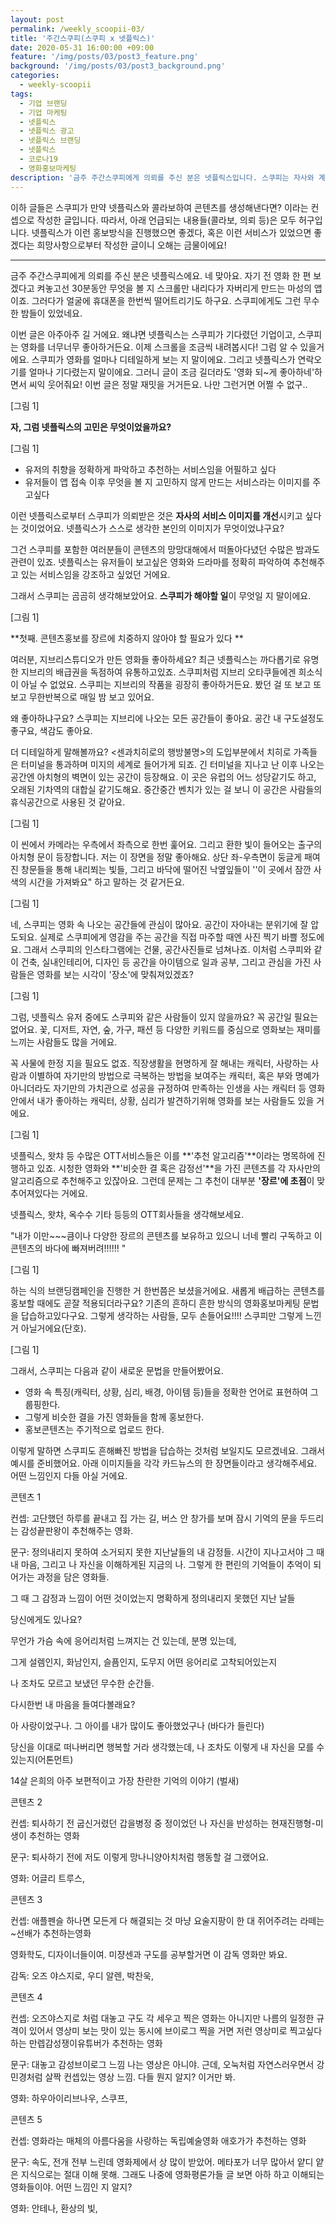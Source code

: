 ```yaml
---
layout: post
permalink: /weekly_scoopii-03/
title: '주간스쿠피(스쿠피 x 넷플릭스)'
date: 2020-05-31 16:00:00 +09:00
feature: '/img/posts/03/post3_feature.png'
background: '/img/posts/03/post3_background.png'
categories:
  - weekly-scoopii
tags:
  - 기업 브랜딩
  - 기업 마케팅
  - 넷플릭스
  - 넷플릭스 광고
  - 넷플릭스 브랜딩
  - 넷플릭스
  - 코로나19
  - 영화홍보마케팅
description: '금주 주간스쿠피에게 의뢰를 주신 분은 넷플릭스입니다. 스쿠피는 자사와 계약한 개인 및 기업의 브랜딩과 마케팅을 컨설팅한다는 컨셉하에 만들어진 블로그입니다. 그 중, 주간스쿠피의 글은 의뢰 받은 브랜드의 콘텐츠를 기획하고 공유하는 컨셉으로 매주 목요일마다 포스팅됩니다.'
---
```




이하 글들은 스쿠피가 만약 넷플릭스와 콜라보하여 콘텐츠를 생성해낸다면? 이라는 컨셉으로 작성한 글입니다. 따라서, 아래 언급되는 내용들(콜라보, 의뢰 등)은 모두 허구입니다. 넷플릭스가 이런 홍보방식을 진행했으면 좋겠다, 혹은 이런 서비스가 있었으면 좋겠다는 희망사항으로부터 작성한 글이니 오해는 금물이에요!

***



금주 주간스쿠피에게 의뢰를 주신 분은 넷플릭스에요. 네 맞아요. 자기 전 영화 한 편 보겠다고 켜놓고선 30분동안 무엇을 볼 지 스크롤만 내리다가 자버리게 만드는 마성의 앱이죠. 그러다가 얼굴에 휴대폰을 한번씩 떨어트리기도 하구요. 스쿠피에게도 그런 무수한 밤들이 있었네요.



이번 글은 아주아주 길 거에요. 왜냐면 넷플릭스는 스쿠피가 기다렸던 기업이고, 스쿠피는 영화를 너무너무 좋아하거든요. 이제 스크롤을 조금씩 내려봅시다! 그럼 알 수 있을거에요. 스쿠피가 영화를 얼마나 디테일하게 보는 지 말이에요. 그리고 넷플릭스가 연락오기를  얼마나 기다렸는지 말이에요. 그러니 글이 조금 길더라도 '영화 되~게 좋아하네'하면서 씨익 웃어줘요! 이번 글은 정말 재밋을 거거든요. 나만 그런거면 어쩔 수 없구..

[그림 1]





 **자, 그럼 넷플릭스의 고민은 무엇이었을까요?**

[그림 1]

* 유저의 취향을 정확하게 파악하고 추천하는 서비스임을 어필하고 싶다
* 유저들이 앱 접속 이후 무엇을 볼 지 고민하지 않게 만드는 서비스라는 이미지를 주고싶다



이런 넷플릭스로부터 스쿠피가 의뢰받은 것은 **자사의 서비스 이미지를 개선**시키고 싶다는 것이었어요. 넷플릭스가 스스로 생각한 본인의 이미지가 무엇이었냐구요?

그건 스쿠피를 포함한 여러분들이 콘텐츠의 망망대해에서 떠돌아다녔던 수많은 밤과도 관련이 있죠. 넷플릭스는 유저들이 보고싶은 영화와 드라마를 정확히 파악하여 추천해주고 있는 서비스임을 강조하고 싶었던 거에요.



그래서 스쿠피는 곰곰히 생각해보았어요. **스쿠피가 해야할 일**이 무엇일 지 말이에요.

[그림 1]



**첫째. 콘텐츠홍보를 장르에 치중하지 않아야 할 필요가 있다 **

여러분, 지브리스튜디오가 만든 영화들 좋아하세요? 최근 넷플릭스는 까다롭기로 유명한 지브리의 배급권을 독점하여 유통하고있죠. 스쿠피처럼 지브리 오타쿠들에겐 희소식이 아닐 수 없었요. 스쿠피는 지브리의 작품을 굉장히 좋아하거든요. 봤던 걸 또 보고 또 보고 무한반복으로 매일 밤 보고 있어요.

왜 좋아하냐구요? 스쿠피는 지브리에 나오는 모든 공간들이 좋아요. 공간 내 구도설정도 좋구요, 색감도 좋아요.

더 디테일하게 말해볼까요? <센과치히로의 행방불명>의 도입부분에서 치히로 가족들은 터미널을 통과하며 미지의 세계로 들어가게 되죠. 긴 터미널을 지나고 난 이후 나오는 공간엔 아치형의 벽면이 있는 공간이 등장해요. 이 곳은 유럽의 어느 성당같기도 하고, 오래된 기차역의 대합실 같기도해요. 중간중간 벤치가 있는 걸 보니 이 공간은 사람들의 휴식공간으로 사용된 것 같아요.

[그림 1]



이 씬에서 카메라는 우측에서 좌측으로 한번 훑어요. 그리고 환한 빛이 들어오는 출구의 아치형 문이 등장합니다. 저는 이 장면을 정말 좋아해요. 상단 좌-우측면이 둥글게 패여진 창문들을 통해 내리쬐는 빛들, 그리고 바닥에 떨어진 낙옆잎들이 ''이 곳에서 잠깐 사색의 시간을 가져봐요" 하고 말하는 것 같거든요.  

[그림 1]



네, 스쿠피는 영화 속 나오는 공간들에 관심이 많아요. 공간이 자아내는 분위기에 잘 압도되요. 실제로 스쿠피에게 영감을 주는 공간을 직접 마주할 때엔 사진 찍기 바쁠 정도에요. 그래서 스쿠피의 인스타그램에는 건물, 공간사진들로 넘쳐나죠. 이처럼 스쿠피와 같이 건축, 실내인테리어, 디자인 등 공간을 아이템으로 일과 공부, 그리고 관심을 가진 사람들은 영화를 보는 시각이 '장소'에 맞춰져있겠죠?

[그림 1]



그럼, 넷플릭스 유저 중에도 스쿠피와 같은 사람들이 있지 않을까요? 꼭 공간일 필요는 없어요. 꽃, 디저트, 자연, 숲, 가구, 패션 등 다양한 키워드를 중심으로 영화보는 재미를 느끼는 사람들도 많을 거에요.

꼭 사물에 한정 지을 필요도 없죠. 직장생활을 현명하게 잘 해내는 캐릭터, 사랑하는 사람과 이별하여 자기만의 방법으로 극복하는 방법을 보여주는 캐릭터, 혹은 부와 명예가 아니더라도 자기만의 가치관으로 성공을 규정하여 만족하는 인생을 사는 캐릭터 등 영화 안에서 내가 좋아하는 캐릭터, 상황, 심리가 발견하기위해 영화를 보는 사람들도 있을 거에요.

[그림 1]



넷플릭스, 왓챠 등 수많은 OTT서비스들은 이를 **'추천 알고리즘'**이라는 명목하에 진행하고 있죠. 시청한 영화와 **'비슷한 결 혹은 감정선'**을 가진 콘텐츠를 각 자사만의 알고리즘으로 추천해주고 있잖아요. 그런데 문제는 그 추천이 대부분 **'장르'에 초점**이 맞추어져있다는 거에요.

넷플릭스, 왓챠, 옥수수 기타 등등의 OTT회사들을 생각해보세요.

"내가 이만~~~큼이나 다양한 장르의 콘텐츠를 보유하고 있으니 너네 빨리 구독하고 이 콘텐츠의 바다에 빠져버려!!!!!! "

[그림 1]



하는 식의 브랜딩캠페인을 진행한 거 한번쯤은 보셨을거에요. 새롭게 배급하는 콘텐츠를 홍보할 때에도 곧잘 적용되더라구요? 기존의 흔하디 흔한 방식의 영화홍보마케팅 문법을 답습하고있다구요. 그렇게 생각하는 사람들, 모두 손들어요!!!! 스쿠피만 그렇게 느낀 거 아닐거에요(단호).

[그림 1]





그래서, 스쿠피는 다음과 같이 새로운 문법을 만들어봤어요.

* 영화 속 특징(캐릭터, 상황, 심리, 배경, 아이템 등)들을 정확한 언어로 표현하여 그룹핑한다.
* 그렇게 비슷한 결을 가진 영화들을 함께 홍보한다.
* 홍보콘텐츠는 주기적으로  업로드 한다.



이렇게 말하면 스쿠피도 흔해빠진 방법을 답습하는 것처럼 보일지도 모르겠네요. 그래서 예시를 준비했어요. 아래 이미지들을 각각 카드뉴스의 한 장면들이라고 생각해주세요. 어떤 느낌인지 다들 아실 거에요.



콘텐츠 1

컨셉: 고단했던 하루를 끝내고 집 가는 길, 버스 안 창가를 보며 잠시 기억의 문을 두드리는 감성끝판왕이 추천해주는 영화.

문구: 정의내리지 못하여 소거되지 못한 지난날들의 내 감정들. 시간이 지나고서야 그 때 내 마음, 그리고 나 자신을 이해하게된 지금의 나. 그렇게 한 편린의 기억들이 추억이 되어가는 과정을 담은 영화들.



그 때 그 감정과 느낌이 어떤 것이었는지 명확하게 정의내리지 못했던 지난 날들

당신에게도 있나요?

무언가 가슴 속에 응어리처럼 느껴지는 건 있는데, 분명 있는데,

그게 설렘인지, 화남인지, 슬픔인지, 도무지 어떤 응어리로 고착되어있는지

나 조차도 모르고 보냈던 무수한 순간들.

다시한번 내 마음을 들여다볼래요?



아 사랑이었구나. 그 아이를 내가 많이도 좋아했었구나 (바다가 들린다)

당신을 이대로 떠나버리면 행복할 거라 생각했는데, 나 조차도 이렇게 내 자신을 모를 수 있는지(어톤먼트)

14살 은희의 아주 보편적이고 가장 찬란한 기억의 이야기 (벌새)



콘텐츠 2

컨셉: 퇴사하기 전 굽신거렸던 갑을병정 중 정이었던 나 자신을 반성하는 현재진행형-미생이 추천하는 영화

문구: 퇴사하기 전에 저도 이렇게 망나니양아치처럼 행동할 걸 그랬어요.

영화: 어글리 트루스,



콘텐츠 3

컨셉: 애플펜슬 하나면 모든게 다 해결되는 것 마냥 요술지팡이 한 대 쥐어주려는 라떼는~선배가 추천하는영화

영화학도, 디자이너들이여. 미쟝센과 구도를 공부할거면 이 감독 영화만 봐요.

감독: 오즈 야스지로, 우디 알렌, 박찬욱,





콘텐츠 4

컨셉: 오즈야스지로 처럼 대놓고 구도 각 세우고 찍은 영화는 아니지만 나름의 일정한 규격이 있어서 영상미 보는 맛이 있는 동시에 브이로그 찍을 거면 저런 영상미로 찍고싶다 하는 만렙감성쟁이유튜버가 추천하는 영화

문구: 대놓고 감성브이로그 느낌 나는 영상은 아니야. 근데, 오눅처럼 자연스러우면서 강민경처럼 살짝 컨셉있는 영상 느낌. 다들 뭔지 알지? 이거만 봐.

영화: 하우아이리브나우, 스쿠프,



콘텐츠 5

컨셉: 영화라는 매체의 아름다움을 사랑하는 독립예술영화 애호가가 추천하는 영화

문구: 속도, 전개 전부 느린데 영화제에서 상 많이 받았어. 메타포가 너무 많아서 얕디 얕은 지식으로는 절대 이해 못해. 그래도 나중에 영화평론가들 글 보면 아하 하고 이해되는 영화들이야. 어떤 느낌인 지 알지?

영화: 안테나, 환상의 빛,

